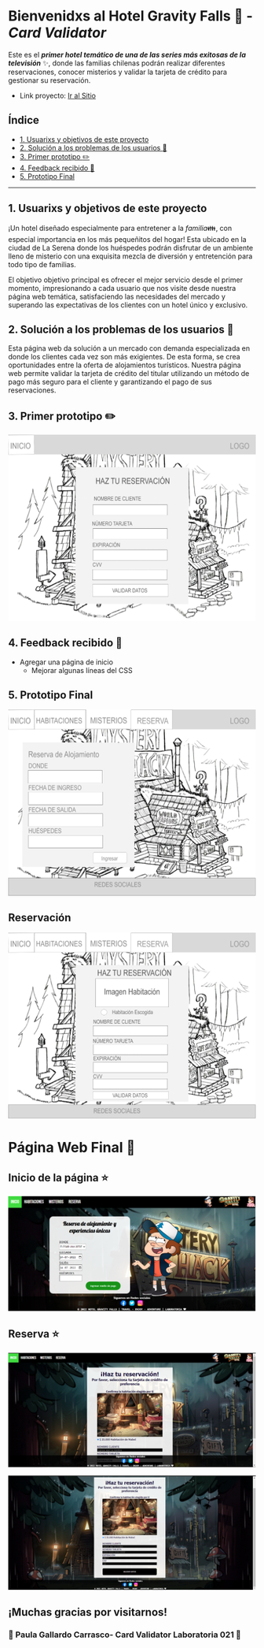 # Bienvenidxs al Hotel Gravity Falls :evergreen_tree: - _Card Validator_

Este es el **_primer hotel temático de una de las series más exitosas de la televisión_** :sparkles:, donde las familias chilenas podrán realizar diferentes reservaciones, conocer misterios y validar la tarjeta de crédito para gestionar su reservación.

- Link proyecto: [Ir al Sitio](https://paulasofiagc.github.io/SCL021-card-validation/)

## Índice

- [1. Usuarixs y objetivos de este proyecto ](#1-usuarixs-y-objetivos-de-este-proyecto)
- [2. Solución a los problemas de los usuarios :star2:](#2-solución-a-los-problemas-de-los-usuarios-star2)
- [3. Primer prototipo :pencil2:](#3-primer-prototipo-pencil2)
- [4. Feedback recibido :hibiscus: ](#4-feedback-recibido-hibiscus)
- [5. Prototipo Final ](#5-prototipo-final)

---

## 1. Usuarixs y objetivos de este proyecto

¡Un hotel diseñado especialmente para entretener a la _familia_:family:, con especial importancia en los más pequeñitos del hogar! Esta ubicado en la ciudad de La Serena donde los huéspedes podrán disfrutar de un ambiente lleno de misterio con una exquisita mezcla de diversión y entretención para todo tipo de familias.

El objetivo objetivo principal es ofrecer el mejor servicio desde el primer momento, impresionando a cada usuario que nos visite desde nuestra página web temática, satisfaciendo las necesidades del mercado y superando las expectativas de los clientes con un hotel único y exclusivo.

## 2. Solución a los problemas de los usuarios :star2:

Esta página web da solución a un mercado con demanda especializada en donde los clientes cada vez son más exigientes. De esta forma, se crea oportunidades entre la oferta de alojamientos turísticos. Nuestra página web permite validar la tarjeta de crédito del titular utilizando un método de pago más seguro para el cliente y garantizando el pago de sus reservaciones.

## 3. Primer prototipo :pencil2:

![](src/prototype/preprototipo1.png)

## 4. Feedback recibido :hibiscus:

- Agregar una página de inicio
  - Mejorar algunas líneas del CSS

## 5. Prototipo Final

![](src/prototype/Prototipo1.png)

## Reservación

![](src/prototype/Prototipo2.png)

# Página Web Final :exploding_head:

## Inicio de la página :star:

![](src/prototype/InicioHGF.png)

## Reserva :star:

![](src/prototype/Reserva1.png)

![](src/prototype/Reserva2.png)

## ¡Muchas gracias por visitarnos!
### :yellow_heart: Paula Gallardo Carrasco- Card Validator Laboratoria 021 :yellow_heart:
